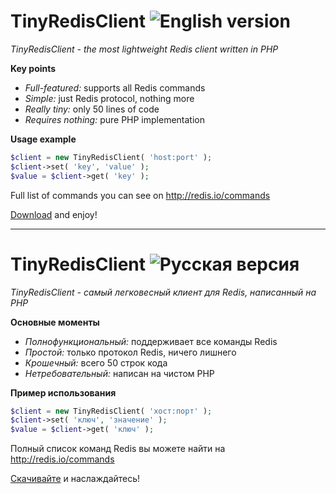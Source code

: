 # TinyRedisClient ![English version](http://upload.wikimedia.org/wikipedia/en/thumb/a/ae/Flag_of_the_United_Kingdom.svg/22px-Flag_of_the_United_Kingdom.svg.png)

*TinyRedisClient - the most lightweight Redis client written in PHP*

**Key points**

* *Full-featured:* supports all Redis commands
* *Simple:* just Redis protocol, nothing more
* *Really tiny:* only 50 lines of code
* *Requires nothing:* pure PHP implementation

**Usage example**

```php
$client = new TinyRedisClient( 'host:port' );
$client->set( 'key', 'value' );
$value = $client->get( 'key' );
```

Full list of commands you can see on http://redis.io/commands

[Download](https://github.com/downloads/ptrofimov/tinyredisclient/TinyRedisClient.class.php.zip) and enjoy!

--------------------------------------------------

# TinyRedisClient ![Русская версия](http://upload.wikimedia.org/wikipedia/en/thumb/f/f3/Flag_of_Russia.svg/22px-Flag_of_Russia.svg.png)

*TinyRedisClient - самый легковесный клиент для Redis, написанный на PHP*

**Основные моменты**

* *Полнофункциональный:* поддерживает все команды Redis
* *Простой:* только протокол Redis, ничего лишнего
* *Крошечный:* всего 50 строк кода
* *Нетребовательный:* написан на чистом PHP

**Пример использования**

```php
$client = new TinyRedisClient( 'хост:порт' );
$client->set( 'ключ', 'значение' );
$value = $client->get( 'ключ' );
```

Полный список команд Redis вы можете найти на http://redis.io/commands

[Скачивайте](https://github.com/downloads/ptrofimov/tinyredisclient/TinyRedisClient.class.php.zip) и наслаждайтесь!